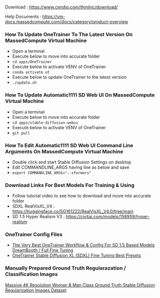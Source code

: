 Download : https://www.cendio.com/thinlinc/download/

Help Documents : https://vm-docs.massedcompute.com/docs/category/product-overview

### How To Update OneTrainer To The Latest Version On MassedCompute Virtual Machine

* Open a terminal 
* Execute below to move into accurate folder
* ```cd apps/OneTrainer```
* Execute below to activate VENV of OneTrainer
* ```conda activate ot```
* Execute below to update OneTrainer to the latest version
* ```./update.sh```

### How To Update Automatic1111 SD Web UI On MassedCompute Virtual Machine

* Open a terminal 
* Execute below to move into accurate folder
* ```cd apps/stable-diffusion-webui```
* Execute below to activate VENV of OneTrainer
* ```git pull```

### How To Edit Automatic1111 SD Web UI Command Line Arguments On MassedCompute Virtual Machine

* Double click and start Stable Diffusion Settings on desktop
* Edit COMMANDLINE_ARGS having line as below and save
* ```export COMMANDLINE_ARGS="--xformers"```

### Download Links For Best Models For Training & Using
* Follow tutorial video to see how to download and move into accurate folder
* SDXL RealVisXL_V4 :  https://huggingface.co/SG161222/RealVisXL_V4.0/tree/main
* SD 1.5 Hyper Realism V3 : https://civitai.com/models/158959/hyper-realism

### OneTrainer Config Files

* [The Very Best OneTrainer Workflow & Config For SD 1.5 Based Models DreamBooth / Full Fine Tuning](https://www.patreon.com/posts/very-best-config-97381002)
* [OneTrainer Stable Diffusion XL (SDXL) Fine Tuning Best Presets](https://www.patreon.com/posts/96028218)

### Manually Prepared Ground Truth Regularazation / Classification Images

[Massive 4K Resolution Woman & Man Class Ground Truth Stable Diffusion Regularization Images Dataset](https://www.patreon.com/posts/massive-4k-woman-87700469)


